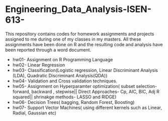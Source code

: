 # Engineering_Data_Analysis-ISEN-613-
This repository contains codes for homework assignments and projects assigned to me during one of my classes in my masters.
All these assignments have been done on R and the resulting code and analysis have been reported through a word document.

* hw01- Assignment on R Programming Language
* hw02- Linear Regression 
* hw03- Classification(Logistic regression, Linear Discriminant Analysis (LDA), Quadratic Discriminant Analysis(QDA))
* hw04- Validation and Cross validation techniques.
* hw05- Assignment on Hyperparamter optimization( subset selection- forward, backward , stepwise|| Direct Approaches- Cp, AIC, BIC, Adj R squared|| shrinakge methods- LASSO and RIDGE)
* hw06- Decision Trees( bagging, Random Forest, Boosting)
* hw07- Support Vector Machines( using different kernels such as Linear, Radial, Gaussian etc)
